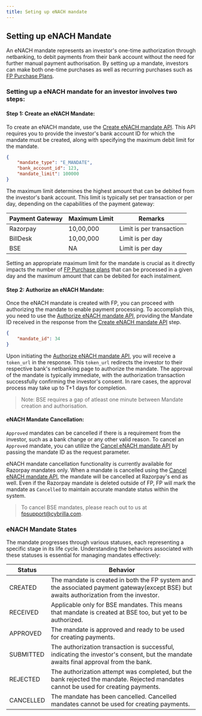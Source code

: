 ```yaml
---
title: Seting up eNACH mandate
---
```

  

## Setting up eNACH Mandate
An eNACH mandate represents an investor's one-time authorization through netbanking, to debit payments from their bank account without the need for further manual payment authorisation.  By setting up a mandate, investors can make both one-time purchases as well as recurring purchases such as [FP Purchase Plans](https://fintechprimitives.com/docs/api/#mf-purchase-plans).


### Setting up a eNACH mandate for an investor involves two steps:

#### Step 1: Create an eNACH Mandate:
To create an eNACH mandate, use the [Create eNACH mandate API](https://fintechprimitives.com/docs/api/#create-a-mandate-enach). This API requires you to provide the investor's bank account ID for which the mandate must be created, along with specifying the maximum debit limit for the mandate. 
```json
{
	"mandate_type": "E_MANDATE",
	"bank_account_id": 123,
	"mandate_limit": 100000
}
```

The maximum limit determines the highest amount that can be debited from the investor's bank account. This limit is typically set per transaction or per day, depending on the capabilities of the payment gateway:

  

| Payment Gateway | Maximum Limit | Remarks |
|---|---|---|
| Razorpay | 10,00,000 | Limit is per transaction |
| BillDesk | 10,00,000 | Limit is per day |
| BSE | NA | Limit is per day |

  
Setting an appropriate maximum limit for the mandate is crucial as it directly impacts the number of [FP Purchase plans](https://fintechprimitives.com/docs/api/#mf-purchase-plans) that can be processed in a given day and the maximum amount that can be debited for each instalment. 

  

#### Step 2: Authorize an eNACH Mandate:

  

Once the eNACH mandate is created with FP, you can proceed with authorizing the mandate to enable payment processing. To accomplish this, you need to use the [Authorize eNACH mandate API](https://fintechprimitives.com/docs/api/#authorize-a-mandate-enach), providing the Mandate ID received in the response from the [Create eNACH mandate API](https://fintechprimitives.com/docs/api/#create-a-mandate-enach) step. 

```json
{
    "mandate_id": 34
}
```

Upon initiating the [Authorize eNACH mandate API](https://fintechprimitives.com/docs/api/#authorize-a-mandate-enach), you will receive a `token_url` in the response. This `token_url` redirects the investor to their respective bank's netbanking page to authorize the mandate. The approval of the mandate is typically immediate, with the authorization transaction successfully confirming the investor's consent. In rare cases, the approval process may take up to T+1 days for completion.
> Note: BSE requires a gap of atleast one minute between Mandate creation and authorisation. 

#### eNACH Mandate Cancellation:


`Approved` mandates can be cancelled if there is a requirement from the investor, such as a bank change or any other valid reason. To cancel an `Approved` mandate, you can utilize the [Cancel eNACH mandate API](https://fintechprimitives.com/docs/api/#cancel-a-mandate) by passing the mandate ID as the request parameter.

eNACH mandate cancellation functionality is currently available for Razorpay mandates only. When a mandate is cancelled using the [Cancel eNACH mandate API](https://fintechprimitives.com/docs/api/#cancel-a-mandate), the mandate will be cancelled at Razorpay's end as well. Even if the Razorpay mandate is deleted outside of FP, FP will mark the mandate as `Cancelled` to maintain accurate mandate status within the system.

> To cancel BSE mandates, please reach out to us at [fpsupport@cybrilla.com](mailto:fpsupport@cybrilla.com). 


### **eNACH Mandate States**


The mandate progresses through various statuses, each representing a specific stage in its life cycle. Understanding the behaviors associated with these statuses is essential for managing mandates effectively:



| Status | Behavior |
|---|---|
|  CREATED | The mandate is created in both the FP system and the associated payment gateway(except BSE) but awaits authorization from the investor. |
|  RECEIVED | Applicable only for BSE mandates. This means that mandate is created at BSE too, but yet to be authorized. |
|  APPROVED  | The mandate is approved and ready to be used for creating payments. |
|  SUBMITTED| The authorization transaction is successful, indicating the investor's consent, but the mandate awaits final approval from the bank. |
|  REJECTED  | The authorization attempt was completed, but the bank rejected the mandate. Rejected mandates cannot be used for creating payments. |
|  CANCELLED| The mandate has been cancelled. Cancelled mandates cannot be used for creating payments. 





  
